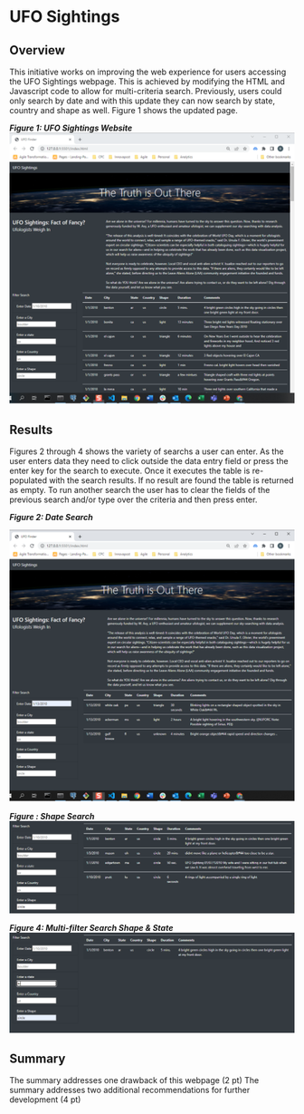 # UFO Sightings

## Overview

This initiative works on improving the web experience for users accessing the UFO Sightings webpage.  This is achieved by modifying the HTML and Javascript code to allow for multi-criteria search.  Previously, users could only search by date and with this update they can now search by state, country and shape as well.  Figure 1 shows the updated page.

***Figure 1: UFO Sightings Website***
![UFO Sightings](/static/images/UFO_Sightings.png)

## Results

Figures 2 through 4 shows the variety of searchs a user can enter.  As the user enters data they need to click outside the data entry field or press the enter key for the search to execute.  Once it executes the table is re-populated with the search results.  If no result are found the table is returned as empty.  To run another search the user has to clear the fields of the previous search and/or type over the criteria and then press enter.

***Figure 2: Date Search***

![date search](/static/images/Date_search.png)

***Figure : Shape Search***
![Multi-filter Search](static/images/shape_search.png)

***Figure 4: Multi-filter Search Shape & State***
![Multi-filter Search](static/images/multi-filter_shape_and_state_search.png)


## Summary

The summary addresses one drawback of this webpage (2 pt)
The summary addresses two additional recommendations for further development (4 pt)
